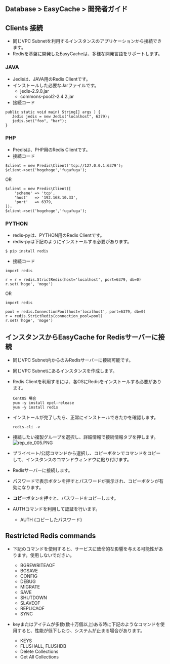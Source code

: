 ## Database > EasyCache > 開発者ガイド

## Clients 接続

* 同じVPC Subnetを利用するインスタンスのアプリケーションから接続できます。
* Redisを基盤に開発したEasyCacheは、多様な開発言語をサポートします。

### JAVA

* Jedisは、JAVA用のRedis Clientです。
* インストールした必要なJarファイルです。
    * jedis-2.9.0.jar
    * commons-pool2-2.4.2.jar
* 接続コード
 ```
 public static void main( String[] args ) {
    Jedis jedis = new Jedis("localhost", 6379);
    jedis.set("foo", "bar");
}
 ```
 
### PHP

* Predisは、PHP用のRedis Clientです。
* 接続コード
```
$client = new Predis\Client('tcp://127.0.0.1:6379');
$client->set('hogehoge','fugafuga');
```
OR
```
$client = new Predis\Client([
    'scheme' => 'tcp',
    'host'   => '192.168.10.33',
    'port'   => 6379,
]);
$client->set('hogehoge','fugafuga');
```

### PYTHON

* redis-pyは、PYTHON用のRedis Clientです。
* redis-pyは下記のようにインストールする必要があります。
```
$ pip install redis
```

* 接続コード
```
import redis

r = r = redis.StrictRedis(host='localhost', port=6379, db=0)
r.set('hoge', 'moge')
```
OR
```
import redis

pool = redis.ConnectionPool(host='localhost', port=6379, db=0)
r = redis.StrictRedis(connection_pool=pool)
r.set('hoge', 'moge')
```

## インスタンスからEasyCache for Redisサーバーに接続

* 同じVPC Subnet内からのみRedisサーバーに接続可能です。
* 同じVPC Subnetにあるインスタンスを作成します。
* Redis Clientを利用するには、各OSにRedisをインストールする必要があります。
    ```
    CentOS 場合
    yum -y install epel-release   
    yum -y install redis
    ```
* インストールが完了したら、正常にインストールできたかを確認します。
    ```
    redis-cli -v
    ```

* 接続したい複製グループを選択し、詳細情報で接続情報タブを押します。
 ![rep_de_005.PNG](https://static.toastoven.net/prod_easycache/20.01.16/rep_connection_info_001.PNG)
* プライベート/公認コマンドから選択し、コピーボタンでコマンドをコピーして、インスタンスのコマンドウィンドウに貼り付けます。
* Redisサーバーに接続します。
* パスワードで表示ボタンを押すとパスワードが表示され、コピーボタンが有効になります。
* **コピー**ボタンを押すと、パスワードをコピーします。
* AUTHコマンドを利用して認証を行います。
    * AUTH {コピーしたパスワード}
    
## Restricted Redis commands

* 下記のコマンドを使用すると、サービスに致命的な影響を与える可能性があります。使用しないでださい。

  * BGREWRITEAOF
  * BGSAVE
  * CONFIG
  * DEBUG
  * MIGRATE
  * SAVE
  * SHUTDOWN
  * SLAVEOF
  * REPLICAOF
  * SYNC

* keyまたはアイテムが多数(数十万個以上)ある時に下記のようなコマンドを使用すると、性能が低下したり、システムが止まる場合があります。

  * KEYS
  * FLUSHALL, FLUSHDB
  * Delete Collections
  * Get All Collections
